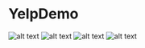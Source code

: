 # YelpDemo

![alt text](https://github.com/judares/YelpDemo/blob/main/Simulator%20Screen%20Shot%20-%20iPhone%208%20Plus%20-%202022-02-13%20at%2008.52.16.png)
![alt text](https://github.com/judares/YelpDemo/blob/main/Simulator%20Screen%20Shot%20-%20iPhone%208%20Plus%20-%202022-02-13%20at%2008.52.16.png)
![alt text](https://github.com/judares/YelpDemo/blob/main/Simulator%20Screen%20Shot%20-%20iPhone%208%20Plus%20-%202022-02-13%20at%2008.52.16.png)
![alt text](https://github.com/judares/YelpDemo/blob/main/Simulator%20Screen%20Shot%20-%20iPhone%208%20Plus%20-%202022-02-13%20at%2008.52.16.png)
